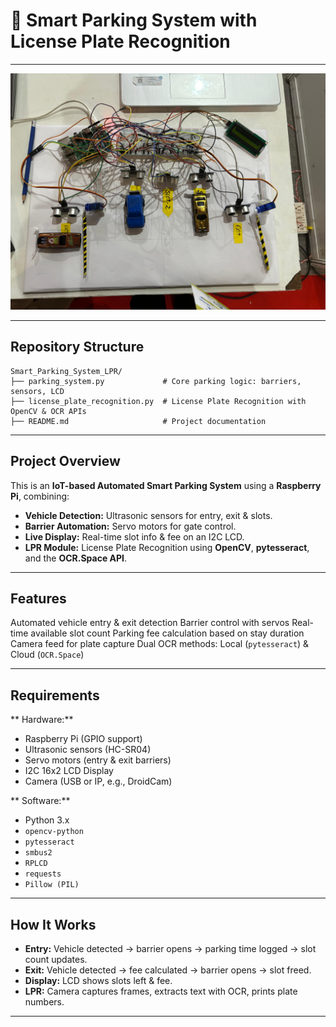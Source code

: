 # 🚗 **Smart Parking System with License Plate Recognition**


---

![Smart Parking System](system.jpg)

---

## **Repository Structure**

```
Smart_Parking_System_LPR/
├── parking_system.py             # Core parking logic: barriers, sensors, LCD
├── license_plate_recognition.py  # License Plate Recognition with OpenCV & OCR APIs
├── README.md                     # Project documentation
```

---

## **Project Overview**

This is an **IoT-based Automated Smart Parking System** using a **Raspberry Pi**, combining:

* **Vehicle Detection:** Ultrasonic sensors for entry, exit & slots.
* **Barrier Automation:** Servo motors for gate control.
* **Live Display:** Real-time slot info & fee on an I2C LCD.
* **LPR Module:** License Plate Recognition using **OpenCV**, **pytesseract**, and the **OCR.Space API**.

---

## **Features**

Automated vehicle entry & exit detection
Barrier control with servos
Real-time available slot count
Parking fee calculation based on stay duration
Camera feed for plate capture
Dual OCR methods: Local (`pytesseract`) & Cloud (`OCR.Space`)

---

## **Requirements**

** Hardware:**

* Raspberry Pi (GPIO support)
* Ultrasonic sensors (HC-SR04)
* Servo motors (entry & exit barriers)
* I2C 16x2 LCD Display
* Camera (USB or IP, e.g., DroidCam)

** Software:**

* Python 3.x
* `opencv-python`
* `pytesseract`
* `smbus2`
* `RPLCD`
* `requests`
* `Pillow (PIL)`

---

## **How It Works**

*  **Entry:** Vehicle detected → barrier opens → parking time logged → slot count updates.
*  **Exit:** Vehicle detected → fee calculated → barrier opens → slot freed.
*  **Display:** LCD shows slots left & fee.
*  **LPR:** Camera captures frames, extracts text with OCR, prints plate numbers.

---
